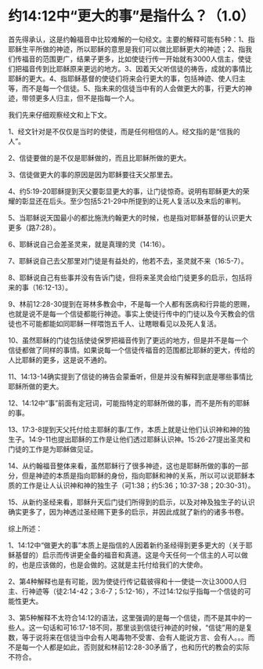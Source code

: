# 约14:12中“更大的事”是指什么？（1.0）


首先得承认，这是约翰福音中比较难解的一句经文。主要的解释可能有5种：1、指耶稣生平所做的神迹，所以耶稣的意思是我们可以做比耶稣更大的神迹；2、指我们传福音的范围更广，结果子更多，比如使徒行传一开始就有3000人信主，使徒们把福音传到比耶稣原来更远的地方。3、因着天父听信徒的祷告，成就的事情比耶稣的更大。4、指耶稣基督的使徒们将来会行更大的事，包括神迹、使人归主等，而不是每一个信徒。5、指未来的信徒当中有的人会做更大的事，行更大的神迹，带领更多人归主，但不是指每一个人。

我们先来仔细观察经文和上下文。

1、经文针对是不仅仅是当时的使徒，而是任何相信的人。经文指的是“信我的人”。

2、信徒要做的是不仅是耶稣做的，而且比耶稣所做的更大。

3、信徒做更大的事的原因是因为耶稣要往天父那里去。

4、约5:19-20耶稣提到天父要彰显更大的事，让门徒惊奇。说明有耶稣更大的荣耀的彰显还在后头。至少包括5:21-29中所提到的让死人复活以及末后的审判。

5、当耶稣说天国最小的都比施洗约翰更大的时候，也是指对耶稣基督的认识更大更多（路7:28）。

6、耶稣说自己会差圣灵来，就是真理的灵（14:16）。

7、耶稣说自己去父那里对门徒是有益处的，他若不去，圣灵就不来（16:5-7）。

8、耶稣说自己有些事并没有告诉门徒，但将来圣灵会给门徒更多的启示，包括将来的事（16:12-13）。

9、林前12:28-30提到在哥林多教会中，不是每一个人都有医病和行异能的恩赐，也就是说不是每一个信徒都能行神迹。事实上使徒行传中的门徒以及今天教会的信徒也不可能都能如同耶稣一样喂饱五千人、让瞎眼看见以及死人复活。

10、虽然耶稣的门徒包括使徒保罗把福音传到了更远的地方，但是并不是每一个信徒都做了同样的事情。如果说每一个信徒传福音的范围都比耶稣的更大，传给的人比耶稣的更多，这是说不通的。

11、14:13-14确实提到了信徒的祷告会蒙垂听，但是并没有解释到底是哪些事情比耶稣所做的更大。

12、14:12中“事”前面有定冠词，可能指特定的耶稣所做的事，而不是所有的耶稣的事。

13、17:3-8提到天父托付给主耶稣的事/工作，本质上就是让他们认识神和神的独生子。14:9-11也提出耶稣的工作是让他们透过耶稣认识神。15:26-27提出圣灵和门徒的工作是为耶稣做见证。

14、从约翰福音整体来看，虽然耶稣行了很多神迹，这也是耶稣所做的事的一部分，但是神迹的本质是指向耶稣的身份，指向耶稣和神的关系，所以可以说耶稣本质的工作是让人认识神和神的独生子（可1:38；约5:36；10:37-38；20:30-31）。

15、从新约圣经来看，耶稣升天后门徒们所得到的启示，以及对神及独生子的认识确实更多了，因为神透过圣经赐下更多的启示，并因此成就了新约的诸多书卷。


综上所述：

1、14:12中“做更大的事”本质上是指信的人因着新约圣经得到更多更大的（关于耶稣基督的）启示而传讲更全备的福音和真道。这是今天任何一个信主的人可以做的，也是应该做的，也是会做的。这就是主托付给我们的大使命。

2、第4种解释也是有可能，因为使徒行传记载彼得和十一使徒一次让3000人归主、行神迹等（徒2:14-42；3:6-7；5:12-16），不过14:12似乎指每一个信徒的可能性更大。

3、第5种解释不太符合14:12的语法，这里强调的是每一个信徒，而不是其中的一些人。这一句话和可16:17-18不同，那里谈到信徒行神迹的时候，“信徒”用的是复数，等于说将来在信徒当中会有人喝毒物不受害、会有人能说方言、会有人。。。而不是每一个人都是如此，否则就和林前12:28-30矛盾了，也和历代的教会的实际不符合。
